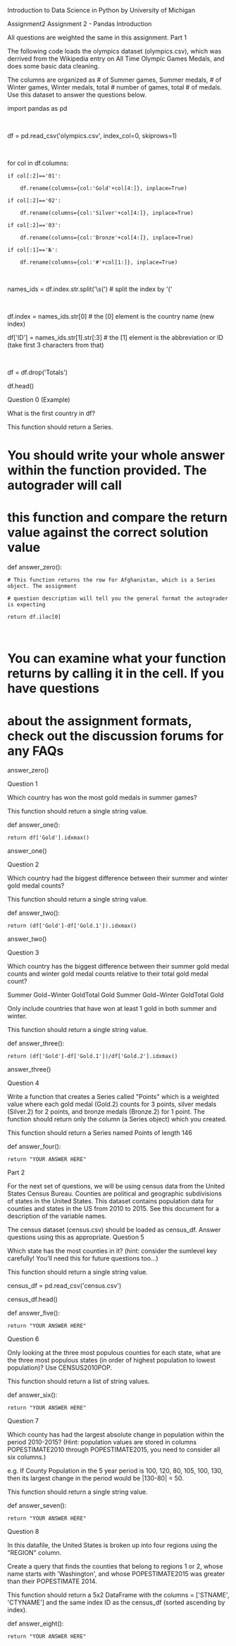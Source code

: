 Introduction to Data Science in Python
by University of Michigan

Assignment2
Assignment 2 - Pandas Introduction

All questions are weighted the same in this assignment.
Part 1

The following code loads the olympics dataset (olympics.csv), which was derrived from the Wikipedia entry on All Time Olympic Games Medals, and does some basic data cleaning.

The columns are organized as # of Summer games, Summer medals, # of Winter games, Winter medals, total # number of games, total # of medals. Use this dataset to answer the questions below.

import pandas as pd

​

df = pd.read_csv('olympics.csv', index_col=0, skiprows=1)

​

for col in df.columns:

    if col[:2]=='01':

        df.rename(columns={col:'Gold'+col[4:]}, inplace=True)

    if col[:2]=='02':

        df.rename(columns={col:'Silver'+col[4:]}, inplace=True)

    if col[:2]=='03':

        df.rename(columns={col:'Bronze'+col[4:]}, inplace=True)

    if col[:1]=='№':

        df.rename(columns={col:'#'+col[1:]}, inplace=True)

​

names_ids = df.index.str.split('\s\(') # split the index by '('

​

df.index = names_ids.str[0] # the [0] element is the country name (new index) 

df['ID'] = names_ids.str[1].str[:3] # the [1] element is the abbreviation or ID (take first 3 characters from that)

​

df = df.drop('Totals')

df.head()

Question 0 (Example)

What is the first country in df?

This function should return a Series.

# You should write your whole answer within the function provided. The autograder will call

# this function and compare the return value against the correct solution value

def answer_zero():

    # This function returns the row for Afghanistan, which is a Series object. The assignment

    # question description will tell you the general format the autograder is expecting

    return df.iloc[0]

​

# You can examine what your function returns by calling it in the cell. If you have questions

# about the assignment formats, check out the discussion forums for any FAQs

answer_zero() 

Question 1

Which country has won the most gold medals in summer games?

This function should return a single string value.

def answer_one():

    return df['Gold'].idxmax()

answer_one()

Question 2

Which country had the biggest difference between their summer and winter gold medal counts?

This function should return a single string value.

def answer_two():

    return (df['Gold']-df['Gold.1']).idxmax()

answer_two()

Question 3

Which country has the biggest difference between their summer gold medal counts and winter gold medal counts relative to their total gold medal count?

Summer Gold−Winter GoldTotal Gold
Summer Gold−Winter GoldTotal Gold

Only include countries that have won at least 1 gold in both summer and winter.

This function should return a single string value.

def answer_three():

    return (df['Gold']-df['Gold.1'])/df['Gold.2'].idxmax()

answer_three()

Question 4

Write a function that creates a Series called "Points" which is a weighted value where each gold medal (Gold.2) counts for 3 points, silver medals (Silver.2) for 2 points, and bronze medals (Bronze.2) for 1 point. The function should return only the column (a Series object) which you created.

This function should return a Series named Points of length 146

def answer_four():

    return "YOUR ANSWER HERE"

Part 2

For the next set of questions, we will be using census data from the United States Census Bureau. Counties are political and geographic subdivisions of states in the United States. This dataset contains population data for counties and states in the US from 2010 to 2015. See this document for a description of the variable names.

The census dataset (census.csv) should be loaded as census_df. Answer questions using this as appropriate.
Question 5

Which state has the most counties in it? (hint: consider the sumlevel key carefully! You'll need this for future questions too...)

This function should return a single string value.

census_df = pd.read_csv('census.csv')

census_df.head()

def answer_five():

    return "YOUR ANSWER HERE"

Question 6

Only looking at the three most populous counties for each state, what are the three most populous states (in order of highest population to lowest population)? Use CENSUS2010POP.

This function should return a list of string values.

def answer_six():

    return "YOUR ANSWER HERE"

Question 7

Which county has had the largest absolute change in population within the period 2010-2015? (Hint: population values are stored in columns POPESTIMATE2010 through POPESTIMATE2015, you need to consider all six columns.)

e.g. If County Population in the 5 year period is 100, 120, 80, 105, 100, 130, then its largest change in the period would be |130-80| = 50.

This function should return a single string value.

def answer_seven():

    return "YOUR ANSWER HERE"

Question 8

In this datafile, the United States is broken up into four regions using the "REGION" column.

Create a query that finds the counties that belong to regions 1 or 2, whose name starts with 'Washington', and whose POPESTIMATE2015 was greater than their POPESTIMATE 2014.

This function should return a 5x2 DataFrame with the columns = ['STNAME', 'CTYNAME'] and the same index ID as the census_df (sorted ascending by index).

def answer_eight():

    return "YOUR ANSWER HERE"



